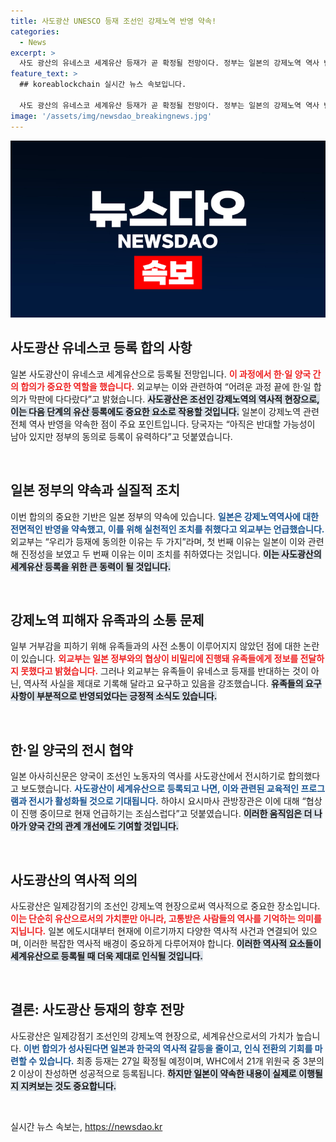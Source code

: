 ```yaml
---
title: 사도광산 UNESCO 등재 조선인 강제노역 반영 약속!
categories:
  - News
excerpt: >
  사도 광산의 유네스코 세계유산 등재가 곧 확정될 전망이다. 정부는 일본의 강제노역 역사 반영 약속을 고려해 동의했으며, 유족들에겐 비밀 협상의 결과가 전해지지 않았다. 상세 내용이 궁금하다!
feature_text: >
  ## koreablockchain 실시간 뉴스 속보입니다.

  사도 광산의 유네스코 세계유산 등재가 곧 확정될 전망이다. 정부는 일본의 강제노역 역사 반영 약속을 고려해 동의했으며, 유족들에겐 비밀 협상의 결과가 전해지지 않았다. 상세 내용이 궁금하다!
image: '/assets/img/newsdao_breakingnews.jpg'
---
```


<p><img src="/assets/img/newsdao_breakingnews.jpg" alt="koreablockchain 속보" /></p>

<h2 data-ke-size="size26">사도광산 유네스코 등록 합의 사항</h2>

<p data-ke-size="size16">일본 사도광산이 유네스코 세계유산으로 등록될 전망입니다. <b><span style="color: #ee2323;">이 과정에서 한·일 양국 간의 합의가 중요한 역할을 했습니다.</span></b> 외교부는 이와 관련하여 “어려운 과정 끝에 한·일 합의가 막판에 다다랐다”고 밝혔습니다. <b><span style="background-color: #21538527;">사도광산은 조선인 강제노역의 역사적 현장으로, 이는 다음 단계의 유산 등록에도 중요한 요소로 작용할 것입니다.</span></b> 일본이 강제노역 관련 전체 역사 반영을 약속한 점이 주요 포인트입니다. 당국자는 “아직은 반대할 가능성이 남아 있지만 정부의 동의로 등록이 유력하다”고 덧붙였습니다.</p>

<p data-ke-size="size16">&nbsp;</p>

<h2 data-ke-size="size26">일본 정부의 약속과 실질적 조치</h2>

<p data-ke-size="size16">이번 합의의 중요한 기반은 일본 정부의 약속에 있습니다. <b><span style="color: #1a5490;">일본은 강제노역역사에 대한 전면적인 반영을 약속했고, 이를 위해 실천적인 조치를 취했다고 외교부는 언급했습니다.</span></b> 외교부는 “우리가 등재에 동의한 이유는 두 가지”라며, 첫 번째 이유는 일본이 이와 관련해 진정성을 보였고 두 번째 이유는 이미 조치를 취하였다는 것입니다. <b><span style="background-color: #21538527;">이는 사도광산의 세계유산 등록을 위한 큰 동력이 될 것입니다.</span></b></p>

<p data-ke-size="size16">&nbsp;</p>

<h2 data-ke-size="size26">강제노역 피해자 유족과의 소통 문제</h2>

<p data-ke-size="size16">일부 거부감을 피하기 위해 유족들과의 사전 소통이 이루어지지 않았던 점에 대한 논란이 있습니다. <b><span style="color: #ee2323;">외교부는 일본 정부와의 협상이 비밀리에 진행돼 유족들에게 정보를 전달하지 못했다고 밝혔습니다.</span></b> 그러나 외교부는 유족들이 유네스코 등재를 반대하는 것이 아닌, 역사적 사실을 제대로 기록해 달라고 요구하고 있음을 강조했습니다. <b><span style="background-color: #21538527;">유족들의 요구사항이 부분적으로 반영되었다는 긍정적 소식도 있습니다.</span></b></p>

<p data-ke-size="size16">&nbsp;</p>

<h2 data-ke-size="size26">한·일 양국의 전시 협약</h2>

<p data-ke-size="size16">일본 아사히신문은 양국이 조선인 노동자의 역사를 사도광산에서 전시하기로 합의했다고 보도했습니다. <b><span style="color: #1a5490;">사도광산이 세계유산으로 등록되고 나면, 이와 관련된 교육적인 프로그램과 전시가 활성화될 것으로 기대됩니다.</span></b> 하야시 요시마사 관방장관은 이에 대해 “협상이 진행 중이므로 현재 언급하기는 조심스럽다”고 덧붙였습니다. <b><span style="background-color: #21538527;">이러한 움직임은 더 나아가 양국 간의 관계 개선에도 기여할 것입니다.</span></b></p>

<p data-ke-size="size16">&nbsp;</p>

<h2 data-ke-size="size26">사도광산의 역사적 의의</h2>

<p data-ke-size="size16">사도광산은 일제강점기의 조선인 강제노역 현장으로써 역사적으로 중요한 장소입니다. <b><span style="color: #ee2323;">이는 단순히 유산으로서의 가치뿐만 아니라, 고통받은 사람들의 역사를 기억하는 의미를 지닙니다.</span></b> 일본 에도시대부터 현재에 이르기까지 다양한 역사적 사건과 연결되어 있으며, 이러한 복잡한 역사적 배경이 중요하게 다루어져야 합니다. <b><span style="background-color: #21538527;">이러한 역사적 요소들이 세계유산으로 등록될 때 더욱 제대로 인식될 것입니다.</span></b></p>

<p data-ke-size="size16">&nbsp;</p>

<h2 data-ke-size="size26">결론: 사도광산 등재의 향후 전망</h2>

<p data-ke-size="size16">사도광산은 일제강점기 조선인의 강제노역 현장으로, 세계유산으로서의 가치가 높습니다. <b><span style="color: #1a5490;">이번 합의가 성사된다면 일본과 한국의 역사적 갈등을 줄이고, 인식 전환의 기회를 마련할 수 있습니다.</span></b> 최종 등재는 27일 확정될 예정이며, WHC에서 21개 위원국 중 3분의 2 이상이 찬성하면 성공적으로 등록됩니다. <b><span style="background-color: #21538527;">하지만 일본이 약속한 내용이 실제로 이행될지 지켜보는 것도 중요합니다.</span></b></p>

<p data-ke-size="size16">&nbsp;</p>
실시간 뉴스 속보는, <a href="https://newsdao.kr" rel="dofollow">https://newsdao.kr</a>


